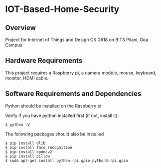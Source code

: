 # IOT-Based-Home-Security
## Overview

Project for Internet of Things and Design CS G518 on BITS Pilani, Goa Campus

## Hardware Requirements

This project requires a Raspberry pi, a camera module, mouse, keyboard, monitor, HDMI cable.

## Software Requirements and Dependencies

Python should be installed on the Raspberry pi

Verify if you have python installed first (if not, install it):
```
$ python -V
```

The following packages should also be installed
```
$ pip install dlib
$ pip install face_recognition
$ pip install opencv2
$ pip install pillow
$ sudo apt-get install python-rpi.gpio python3-rpi.gpio
```
